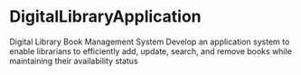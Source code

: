 # DigitalLibraryApplication
Digital Library Book Management System
Develop an application system to enable librarians to efficiently add, update, search, and remove books while maintaining their availability status
